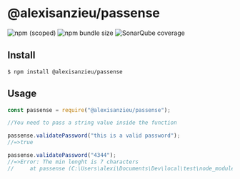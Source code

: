 # @alexisanzieu/passense

![npm (scoped)](https://img.shields.io/npm/v/@alexisanzieu/passense.svg)
![npm bundle size](https://img.shields.io/bundlephobia/min/@alexisanzieu/passense.svg)
![SonarQube coverage](https://img.shields.io/sonar/http/sonarcloud.io/alexissense_passense/coverage.svg)

## Install

```
$ npm install @alexisanzieu/passense
```

## Usage

```js
const passense = require("@alexisanzieu/passense");

//You need to pass a string value inside the function

passense.validatePassword("this is a valid password");
//=>true

passense.validatePassword("4344");
//=>Error: The min lenght is 7 characters
//     at passense (C:\Users\alexi\Documents\Dev\local\test\node_modules\@alexisanzieu\passense\lib\index.js:3:15)
```
